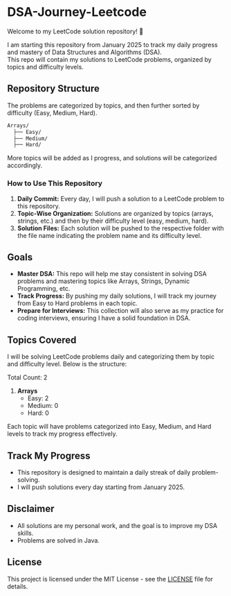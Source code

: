 # DSA-Journey-Leetcode

Welcome to my LeetCode solution repository! 🎉

I am starting this repository from January 2025 to track my daily progress and mastery of Data Structures and Algorithms (DSA). <br>
This repo will contain my solutions to LeetCode problems, organized by topics and difficulty levels.

## Repository Structure

The problems are categorized by topics, and then further sorted by difficulty (Easy, Medium, Hard).


```scss
Arrays/
  ├── Easy/
  ├── Medium/
  ├── Hard/
```

More topics will be added as I progress, and solutions will be categorized accordingly.

### How to Use This Repository

1. **Daily Commit:** Every day, I will push a solution to a LeetCode problem to this repository.
2. **Topic-Wise Organization:** Solutions are organized by topics (arrays, strings, etc.) and then by their difficulty level (easy, medium, hard).
3. **Solution Files:** Each solution will be pushed to the respective folder with the file name indicating the problem name and its difficulty level.

## Goals

- **Master DSA:** This repo will help me stay consistent in solving DSA problems and mastering topics like Arrays, Strings, Dynamic Programming, etc.
- **Track Progress:** By pushing my daily solutions, I will track my journey from Easy to Hard problems in each topic.
- **Prepare for Interviews:** This collection will also serve as my practice for coding interviews, ensuring I have a solid foundation in DSA.

## Topics Covered

I will be solving LeetCode problems daily and categorizing them by topic and difficulty level. Below is the structure:

Total Count: 2 <br>

1. **Arrays**
   - Easy: 2
   - Medium: 0
   - Hard: 0

Each topic will have problems categorized into Easy, Medium, and Hard levels to track my progress effectively.

## Track My Progress

- This repository is designed to maintain a daily streak of daily problem-solving.
- I will push solutions every day starting from January 2025.

## Disclaimer
- All solutions are my personal work, and the goal is to improve my DSA skills.
- Problems are solved in Java.

## License

This project is licensed under the MIT License - see the [LICENSE](LICENSE) file for details.
